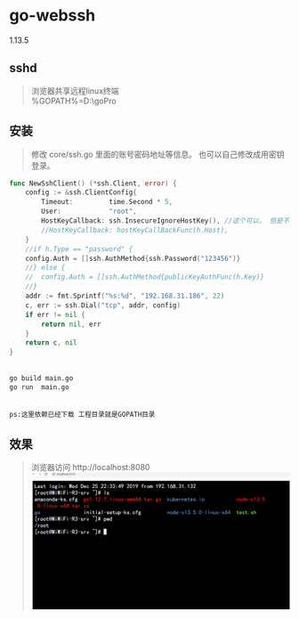 # go-webssh
1.13.5 

## sshd
> 浏览器共享远程linux终端  
> %GOPATH%=D:\goPro  
## 安装
>  修改 core/ssh.go 里面的账号密码地址等信息。 也可以自己修改成用密钥登录。
```go
func NewSshClient() (*ssh.Client, error) {
	config := &ssh.ClientConfig{
		Timeout:         time.Second * 5,
		User:            "root",
		HostKeyCallback: ssh.InsecureIgnoreHostKey(), //这个可以， 但是不够安全
		//HostKeyCallback: hostKeyCallBackFunc(h.Host),
	}
	//if h.Type == "password" {
	config.Auth = []ssh.AuthMethod{ssh.Password("123456")}
	//} else {
	//	config.Auth = []ssh.AuthMethod{publicKeyAuthFunc(h.Key)}
	//}
	addr := fmt.Sprintf("%s:%d", "192.168.31.186", 22)
	c, err := ssh.Dial("tcp", addr, config)
	if err != nil {
		return nil, err
	}
	return c, nil
}

```

```shell script

go build main.go
go run  main.go 


ps:这里依赖已经下载 工程目录就是GOPATH目录

```

## 效果
> 浏览器访问 http://localhost:8080
 ![Image text](https://github.com/Mountains-and-rivers/goPro/blob/master/images/1.png)

